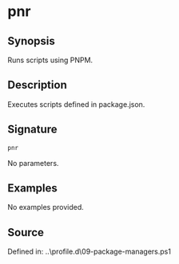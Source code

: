# pnr

## Synopsis

Runs scripts using PNPM.

## Description

Executes scripts defined in package.json.

## Signature

```powershell
pnr
```

No parameters.

## Examples

No examples provided.

## Source

Defined in: ..\profile.d\09-package-managers.ps1
